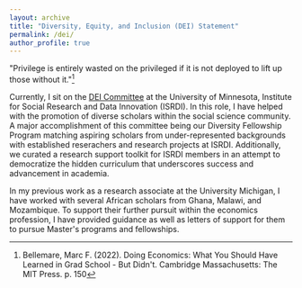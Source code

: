 ```yaml
---
layout: archive
title: "Diversity, Equity, and Inclusion (DEI) Statement"
permalink: /dei/
author_profile: true
---
```


"Privilege is entirely wasted on the privileged if it is not deployed to lift up those without it."[^1]

[^1]:  Bellemare, Marc F. (2022). Doing Economics: What You Should Have Learned in Grad School - But Didn't. Cambridge Massachusetts: The MIT Press. p. 150

Currently, I sit on the [DEI Committee](https://isrdi.umn.edu/equity-diversity/dei) at the University of Minnesota, Institute for Social Research and Data Innovation (ISRDI). In this role, I have helped with the promotion of diverse scholars within the social science community. A major accomplishment of this committee being our Diversity Fellowship Program matching aspiring scholars from under-represented backgrounds with established reserachers and research projects at ISRDI. Additionally, we curated a research support toolkit for ISRDI members in an attempt to democratize the hidden curriculum that underscores success and advancement in academia.  

In my previous work as a research associate at the University Michigan, I have worked with several African scholars from Ghana, Malawi, and Mozambique. To support their further pursuit within the economics profession, I have provided guidance as well as letters of support for them to pursue Master's programs and fellowships.


<!-- Diversity, Equity, and Inclusion (DEI)
========

- - - - - - 

**Knowledge and Understanding of DEI**

- Diversity with respect to different identities: ethnic, socioeconomic, racial, gender, sexual orientation, disability, and cultural differences
- Personal experience or perspective. 
- Demographic data related to diversity in higher education.
- Distinctions and connections between diversity, equity, inclusion, and belonging.
- Core values that every faculty member should actively contribute to.

References to important aspects of DEI. [^1]


[^1]: My reference.


**Track Record on DEI**

- Describes multiple activities in depth, with detailed information about both their role in the activities and the outcomes. Activities may span research, teaching and service, and could include applying their research skills or expertise to investigating diversity, equity, inclusion, and belonging.
- Organized or spoken at workshops or other events (depending on career stage) aimed at increasing others' understanding of diversity, equity, inclusion, and belonging as one aspect of their track record.

In my previous work as a research associate at the University Michigan, I have worked with several african scholars from Ghana, Malawi, and Mozambique. To support their further pursuit wihtin the economic field, I have provided guidance and provided letters of support for them to pursue Master's programs and fellowships.


**Plans for Advancing DEI**


- Include a section on promoting pursuing a PhD for underrepresented groups in introductory economics course.
- Add a resources page to my personal website to democractize resources within the economics profession to level the playing field for those from under-resourced communities
- Continue to collaborate with partners within LMIC countries for my fieldwork. In doing so, promote their advancement within the field and encourage their collaboration as coauthors on relevant research. 

 -->


